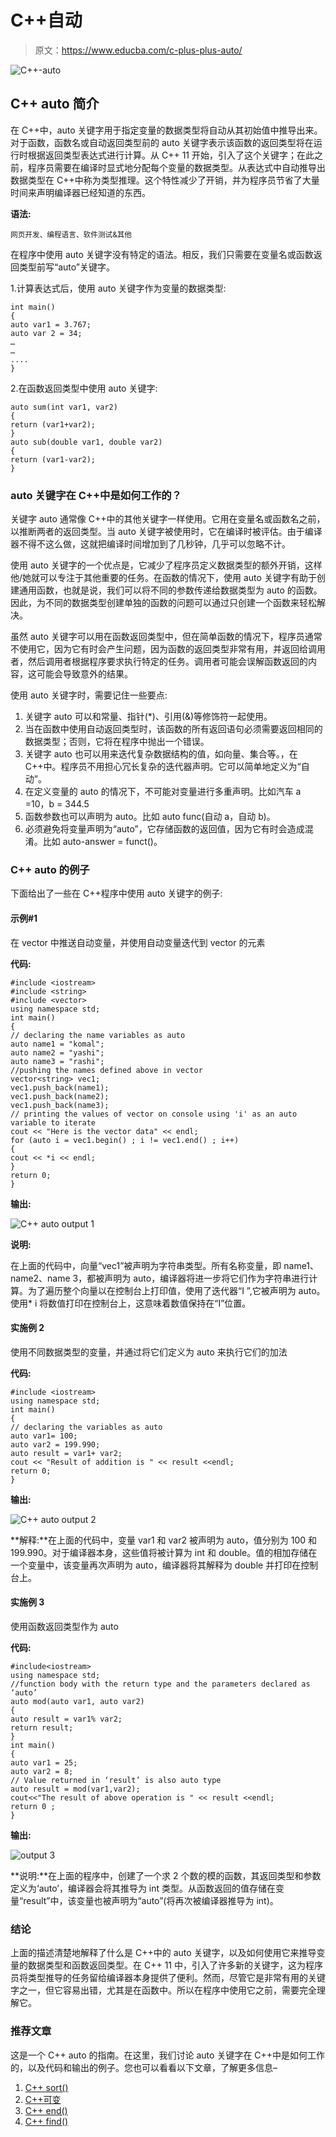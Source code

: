 # C++自动

> 原文：<https://www.educba.com/c-plus-plus-auto/>

![C++-auto](img/39f210e1398e3f05064b036aeb741b6e.png)



## C++ auto 简介

在 C++中，auto 关键字用于指定变量的数据类型将自动从其初始值中推导出来。对于函数，函数名或自动返回类型前的 auto 关键字表示该函数的返回类型将在运行时根据返回类型表达式进行计算。从 C++ 11 开始，引入了这个关键字；在此之前，程序员需要在编译时显式地分配每个变量的数据类型。从表达式中自动推导出数据类型在 C++中称为类型推理。这个特性减少了开销，并为程序员节省了大量时间来声明编译器已经知道的东西。

**语法:**

<small>网页开发、编程语言、软件测试&其他</small>

在程序中使用 auto 关键字没有特定的语法。相反，我们只需要在变量名或函数返回类型前写“auto”关键字。

1.计算表达式后，使用 auto 关键字作为变量的数据类型:

```
int main()
{
auto var1 = 3.767;
auto var 2 = 34;
…
…
....
}
```

2.在函数返回类型中使用 auto 关键字:

```
auto sum(int var1, var2)
{
return (var1+var2);
}
auto sub(double var1, double var2)
{
return (var1-var2);
}
```

### auto 关键字在 C++中是如何工作的？

关键字 auto 通常像 C++中的其他关键字一样使用。它用在变量名或函数名之前，以推断两者的返回类型。当 auto 关键字被使用时，它在编译时被评估。由于编译器不得不这么做，这就把编译时间增加到了几秒钟，几乎可以忽略不计。

使用 auto 关键字的一个优点是，它减少了程序员定义数据类型的额外开销，这样他/她就可以专注于其他重要的任务。在函数的情况下，使用 auto 关键字有助于创建通用函数，也就是说，我们可以将不同的参数传递给数据类型为 auto 的函数。因此，为不同的数据类型创建单独的函数的问题可以通过只创建一个函数来轻松解决。

虽然 auto 关键字可以用在函数返回类型中，但在简单函数的情况下，程序员通常不使用它，因为它有时会产生问题，因为函数的返回类型非常有用，并返回给调用者，然后调用者根据程序要求执行特定的任务。调用者可能会误解函数返回的内容，这可能会导致意外的结果。

使用 auto 关键字时，需要记住一些要点:

1.  关键字 auto 可以和常量、指针(*)、引用(&)等修饰符一起使用。
2.  当在函数中使用自动返回类型时，该函数的所有返回语句必须需要返回相同的数据类型；否则，它将在程序中抛出一个错误。
3.  关键字 auto 也可以用来迭代复杂数据结构的值，如向量、集合等。，在 C++中。程序员不用担心冗长复杂的迭代器声明。它可以简单地定义为“自动”。
4.  在定义变量的 auto 的情况下，不可能对变量进行多重声明。比如汽车 a =10，b = 344.5
5.  函数参数也可以声明为 auto。比如 auto func(自动 a，自动 b)。
6.  必须避免将变量声明为“auto”，它存储函数的返回值，因为它有时会造成混淆。比如 auto-answer = funct()。

### C++ auto 的例子

下面给出了一些在 C++程序中使用 auto 关键字的例子:

#### 示例#1

在 vector 中推送自动变量，并使用自动变量迭代到 vector 的元素

**代码:**

```
#include <iostream>
#include <string>
#include <vector>
using namespace std;
int main()
{
// declaring the name variables as auto
auto name1 = "komal";
auto name2 = "yashi";
auto name3 = "rashi";
//pushing the names defined above in vector
vector<string> vec1;
vec1.push_back(name1);
vec1.push_back(name2);
vec1.push_back(name3);
// printing the values of vector on console using 'i' as an auto variable to iterate
cout << "Here is the vector data" << endl;
for (auto i = vec1.begin() ; i != vec1.end() ; i++)
{
cout << *i << endl;
}
return 0;
}
```

**输出:**

![C++ auto output 1](img/a20d1759b10b02cf4c97ddcca2e90be8.png)



**说明:**

在上面的代码中，向量“vec1”被声明为字符串类型。所有名称变量，即 name1、name2、name 3，都被声明为 auto，编译器将进一步将它们作为字符串进行计算。为了遍历整个向量以在控制台上打印值，使用了迭代器“I ”,它被声明为 auto。使用* i 将数值打印在控制台上，这意味着数值保持在“I”位置。

#### 实施例 2

使用不同数据类型的变量，并通过将它们定义为 auto 来执行它们的加法

**代码:**

```
#include <iostream>
using namespace std;
int main()
{
// declaring the variables as auto
auto var1= 100;
auto var2 = 199.990;
auto result = var1+ var2;
cout << "Result of addition is " << result <<endl;
return 0;
}
```

**输出:**

![C++ auto output 2](img/78a4d570d2c3c994acf60828c2863447.png)



**解释:**在上面的代码中，变量 var1 和 var2 被声明为 auto，值分别为 100 和 199.990。对于编译器本身，这些值将被计算为 int 和 double。值的相加存储在一个变量中，该变量再次声明为 auto，编译器将其解释为 double 并打印在控制台上。

#### 实施例 3

使用函数返回类型作为 auto

**代码:**

```
#include<iostream>
using namespace std;
//function body with the return type and the parameters declared as ‘auto’
auto mod(auto var1, auto var2)
{
auto result = var1% var2;
return result;
}
int main()
{
auto var1 = 25;
auto var2 = 8;
// Value returned in ‘result’ is also auto type
auto result = mod(var1,var2);
cout<<"The result of above operation is " << result <<endl;
return 0 ;
}
```

**输出:**

![output 3](img/007b827a51815b39f5682ab6a9c276a5.png)



**说明:**在上面的程序中，创建了一个求 2 个数的模的函数，其返回类型和参数定义为‘auto’，编译器会将其推导为 int 类型。从函数返回的值存储在变量“result”中，该变量也被声明为“auto”(将再次被编译器推导为 int)。

### 结论

上面的描述清楚地解释了什么是 C++中的 auto 关键字，以及如何使用它来推导变量的数据类型和函数返回类型。在 C++ 11 中，引入了许多新的关键字，这为程序员将类型推导的任务留给编译器本身提供了便利。然而，尽管它是非常有用的关键字之一，但它容易出错，尤其是在函数中。所以在程序中使用它之前，需要完全理解它。

### 推荐文章

这是一个 C++ auto 的指南。在这里，我们讨论 auto 关键字在 C++中是如何工作的，以及代码和输出的例子。您也可以看看以下文章，了解更多信息–

1.  [C++ sort()](https://www.educba.com/c-plus-plus-sort/)
2.  [C++可变](https://www.educba.com/c-plus-plus-mutable/)
3.  [C++ end()](https://www.educba.com/c-plus-plus-end/)
4.  [C++ find()](https://www.educba.com/c-plus-plus-find/)





